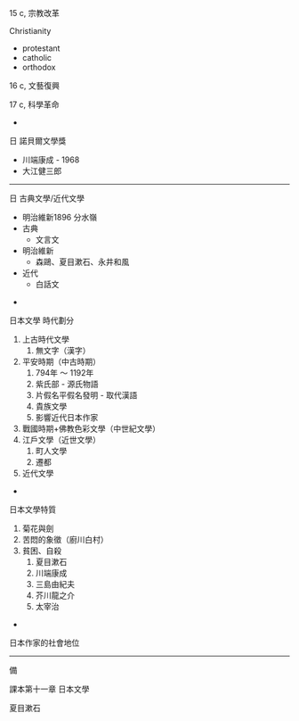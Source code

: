 15 c, 宗教改革

Christianity

* protestant
* catholic
* orthodox

16 c, 文藝復興

17 c, 科學革命

-

日 諾貝爾文學獎

* 川端康成  - 1968
* 大江健三郎

---

日 古典文學/近代文學

* 明治維新1896 分水嶺
* 古典
  * 文言文
* 明治維新
  * 森鷗、夏目漱石、永井和風
* 近代
  * 白話文

-

日本文學 時代劃分

1. 上古時代文學
   1. 無文字（漢字）
2. 平安時期（中古時期）
   1. 794年 ～ 1192年
   2. 紫氏部 - 源氏物語
   3. 片假名平假名發明 - 取代漢語
   4. 貴族文學
   5. 影響近代日本作家
3. 戰國時期+佛教色彩文學（中世紀文學）
4. 江戶文學（近世文學）
   1. 町人文學
   2. 遷都
5. 近代文學

-

日本文學特質

1. 菊花與劍
2. 苦悶的象徵（廚川白村）
3. 貧困、自殺
   1. 夏目漱石
   2. 川端康成
   3. 三島由紀夫
   4. 芥川龍之介
   5. 太宰治

-

日本作家的社會地位



---

備

課本第十一章 日本文學

夏目漱石

